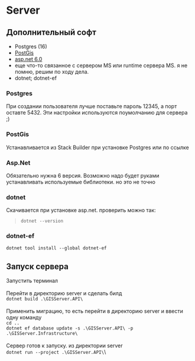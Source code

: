 # Server
## Дополнительный софт
- Postgres (16)
- [PostGis](https://download.osgeo.org/postgis/windows/pg16/)
- [asp.net 6.0](https://dotnet.microsoft.com/ru-ru/download/dotnet/6.0)
- еще что-то связанное с сервером MS или runtime сервера MS. я не помню, решим по ходу дела.
- dotnet; dotnet-ef
 
### Postgres
При создании пользователя лучше поставьте пароль 12345, а порт оставте 5432. Эти настройки используются поумолчанию для сервера ;)

### PostGis
Устанавливается из Stack Builder при установке Postgres или по ссылке

### Asp.Net
Обязательно нужна 6 версия. Возможно надо будет руками устанавливать используемые библиотеки. но это не точно

### dotnet
Скачивается при установке asp.net. проверить можно так:
> `dotnet --version`

### dotnet-ef
`dotnet tool install --global dotnet-ef`

## Запуск сервера
Запустить терминал\
\
Перейти в директорию server и сделать билд \
`dotnet build .\GISServer.API\`\
\
Применить миграцию, то есть перейти в директорию server и ввести одну команду\
`cd ..`\
`dotnet ef database update -s .\GISServer.API\ -p .\GISServer.Infrastructure\`\
\
Сервер готов к запуску. из директории server\
`dotnet run --project .\GISServer.API\`\



